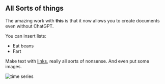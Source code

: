 ## All Sorts of things

The amazing work with **this** is that it now allows you to create documents even without ChatGPT.

You can insert lists:

- Eat beans
- Fart

Make text with [links](https://github.com/JohnnyFoulds/code-docs), really all sorts of nonsense. And even put some images.

![time series](https://machinelearningmastery.com/wp-content/uploads/2017/06/Line-Plots-of-Air-Pollution-Time-Series-1024x768.png)

